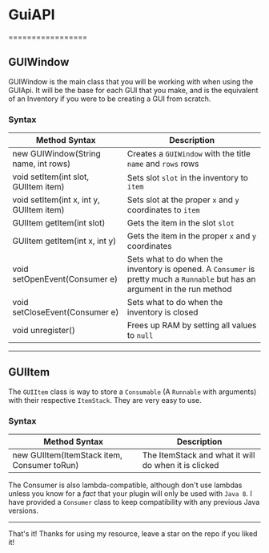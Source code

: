 # GuiAPI
=================

## GUIWindow
GUIWindow is the main class that you will be working with when using the GUIApi. It will be the base for each GUI that you make, and is the equivalent of an Inventory if you were to be creating a GUI from scratch.

### Syntax
Method Syntax | Description
--------------|------------
new GUIWindow(String name, int rows) | Creates a `GUIWindow` with the title `name` and `rows` rows
void setItem(int slot, GUIItem item) | Sets slot `slot` in the inventory to `item`
void setItem(int x, int y, GUIItem item) | Sets slot at the proper `x` and `y` coordinates to `item`
GUIItem getItem(int slot) | Gets the item in the slot `slot`
GUIItem getItem(int x, int y) | Gets the item in the proper `x` and `y` coordinates
void setOpenEvent(Consumer<InventoryOpenEvent> e) | Sets what to do when the inventory is opened. A `Consumer` is pretty much a `Runnable` but has an argument in the run method
void setCloseEvent(Consumer<InventoryCloseEvent> e) | Sets what to do when the inventory is closed
void unregister() | Frees up RAM by setting all values to `null`

----
## GUIItem
The `GUIItem` class is way to store a `Consumable` (A `Runnable` with arguments) with their respective `ItemStack`. They are very easy to use.

### Syntax
Method Syntax | Description
--------------|------------
new GUIItem(ItemStack item, Consumer<InventoryClickEvent> toRun) | The ItemStack and what it will do when it is clicked

The Consumer is also lambda-compatible, although don't use lambdas unless you know for a *fact* that your plugin will only be used with `Java 8`. I have provided a `Consumer` class to keep compatibility with any previous Java versions.

----
That's it! Thanks for using my resource, leave a star on the repo if you liked it!
